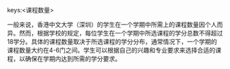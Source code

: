 keys:<课程数量>


一般来说，香港中文大学（深圳）的学生在一个学期中所需上的课程数量因个人而异。然而，根据学校的规定，每位学生在一个学期中所选课程的学分总数不得超过18学分。具体的课程数量取决于所选课程的学分分布，通常情况下，一个学期的课程数量大约在4-6门之间。学生可以根据自己的兴趣和专业要求来选择合适的课程，以确保在学期内达到所需的学分要求。
